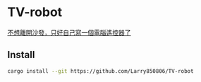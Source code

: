# TV-robot

[不想離開沙發，只好自己寫一個電腦遙控器了](https://medium.com/starbugs/how-to-make-a-computer-controller-7f8ffcdbe993)

## Install

```sh
cargo install --git https://github.com/Larry850806/TV-robot
```
